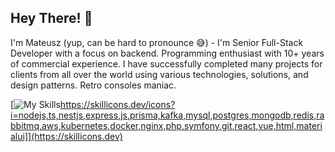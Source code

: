 ## Hey There! 👋

I'm Mateusz (yup, can be hard to pronounce 😅) - I'm Senior Full-Stack Developer with a focus on backend. Programming enthusiast with 10+ years of commercial experience.
I have successfully completed many projects for clients from all over the world using various technologies, solutions, and design patterns. Retro consoles maniac.

[![My Skills]([https://skillicons.dev/icons?i=nodejs,ts,nestjs,express,js,prisma,kafka,mysql,postgres,mongodb,redis,rabbitmq,aws,kubernetes,docker,nginx,php,symfony,git,react,vue,html,materialui)https://skillicons.dev/icons?i=nodejs,ts,nestjs,express,js,prisma,kafka,mysql,postgres,mongodb,redis,rabbitmq,aws,kubernetes,docker,nginx,php,symfony,git,react,vue,html,materialui]](https://skillicons.dev)
